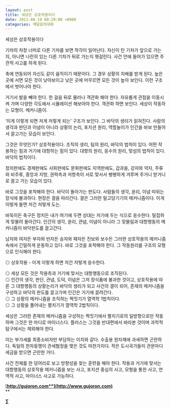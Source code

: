 ```yaml
---
layout: post
title: 세상은 상호작용이다
date: 2011-08-19 00:29:00 +0900
categories: 깨달음의대화
---
```

세상은 상호작용이다

  
  
기차의 차창 너머로 다른 기차를 보면 착각이 일어난다. 자신이 탄 기차가 앞으로 가는지, 아니면 나란히 있는 다른 기차가 뒤로 가는지 헷갈린다. 사건 안에 들어가 있으면 주관적 사고를 하게 된다. 

축에 연동되어 자신도 같이 움직이기 때문이다. 그 경우 상황의 지배를 받게 된다. 높은 곳에 서면 모든 것이 낮아보이고 낮은 곳에 머무르면 모든 것이 높아 보인다. 이런 구조에서 벗어나야 한다. 

거기서 발을 빼야 한다. 한 걸음 뒤로 물러나 객관화 해야 한다. 자유롭게 관점을 이동시켜 가며 다양한 각도에서 시뮬레이션 해보아야 한다. 객관화 하면 보인다. 세상이 작동하는 모형이. 메커니즘이. 

‘이게 이렇게 되면 저게 저렇게 되는’ 구조가 보인다. 그 바닥의 생리가 읽혀진다. 사람의 생각과 판단과 이념이 아니라 상황의 논리, 포지션 원리, 역할놀이가 인간을 바보 만들어서 끌고가는 모습이 보인다. 

그것은 무엇인가? 상호작용이다. 조직의 생리, 팀의 원리, 바닥의 법칙이 있다. 어떤 작용하는 힘과 거기에 대항하는 힘이 있다. 대항의 원리, 응수의 원리, 맞섬의 법칙이 있다. 바닥의 법칙이다. 

정치판에도 경제판에도 사회판에도 문화판에도 지역판에도, 갑과을, 강자와 약자, 주류와 비주류, 중앙과 지방, 권력측과 저항측이 서로 맞서서 팽팽하게 겨루며 주거니 받거니로 끌고 가는 모습이 있다. 

바로 그것을 포착해야 한다. 바닥이 돌아가는 판도다. 사람들의 생각, 윤리, 이념 따위는 장식에 불과하다. 현장은 결을 따라간다. 결은 그러한 밀고당기기의 메커니즘이다. 이게 이렇게 돌면 저건 저렇게 도는. 

바둑이든 축구든 정치든 내가 여기에 두면 상대는 저기에 두는 식으로 응수한다. 밀접하게 맞물려 돌아간다. 인간의 생각, 윤리, 관념, 이념이 아니라 그 맞물림과 대항행동의 메커니즘이 바닥판도를 끌고간다. 

남자와 여자든 부자와 빈자든 승자와 패자든 진보와 보수든 그러한 상호작용의 메커니즘 속에서 긴밀하게 운동하고 있다. 바로 그것을 포착해야 한다. 그 작동원리를 구조의 모형으로 인식해야 한다. 

◎ 상호작용 - 이게 이렇게 하면 저건 저렇게 응수한다.

  
◎ 세상 모든 것은 작용측과 거기에 맞서는 대항행동으로 조직된다.  
◎ 인간의 생각, 판단, 관념, 도덕, 이념은 그저 장식품에 불과한 것이고, 상호작용에 따른 그 대항행동의 상황논리가 바닥의 생리가 되고 사건의 결이 되어, 존재의 메커니즘을 구성하고 바닥의 판도를 끌고가며 인간은 거기에 끌려간다.   
◎ 그 상황의 메커니즘을 조직하는 짝짓기가 열역학 1법칙이다.  
◎ 그 상황을 풀어내는 펼치기가 열역학 2법칙이다. 

세상은 그러한 존재의 메커니즘을 구성하는 짝짓기에서 펼치기로의 일방향으로만 작동하며 그것은 한 마디로 마이너스다. 플러스는 그것을 반대편에서 바라본 것이며 과학적 탐구에서는 제외해야 한다. 

이는 부가세를 최종소비자만 부담하는 이치와 같다. 수출용 원자재에 과세하면 곤란하다. 독일의 한자동맹이 관세협정을 맺은 것도 마찬가지다. 작은 도시국가들이 관문마다 세금을 받으면 곤란한 거다. 

사건 전체를 한 덩어리로 보고 방향성을 찾는 훈련을 해야 한다. 작용과 거기에 맞서는 대항행동의 상호작용 메커니즘을 보는 사고, 포지션 중심의 사고, 모형을 통한 사고, 연역적 사고, 마이너스 사고로 가능하다. 








  




[**http://gujoron.com**](http://www.gujoron.com)**  
** 

**∑**